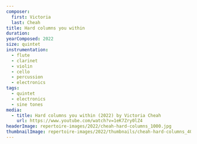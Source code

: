 ```yaml
---
composer:
  first: Victoria
  last: Cheah
title: Hard columns you within
duration:
yearComposed: 2022
size: quintet
instrumentation:
  - flute
  - clarinet
  - violin
  - cello
  - percussion
  - electronics
tags:
  - quintet
  - electronics
  - sine tones
media:
  - title: Hard columns you within (2022) by Victoria Cheah
    url: https://www.youtube.com/watch?v=1eK7Zry0lZ4
headerImage: repertoire-images/2022/cheah-hard-columns_1000.jpg
thumbnailImage: repertoire-images/2022/thumbnails/cheah-hard-columns_400x200.jpg
---
```

